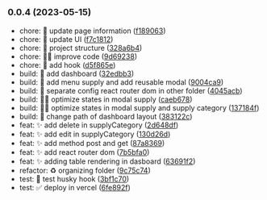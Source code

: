 ## <small>0.0.4 (2023-05-15)</small>

* chore: :construction: update page information ([f189063](https://github.com/Daintz/SenaOnPrintingFrontend/commit/f189063))
* chore: :lipstick: update UI ([f7c1812](https://github.com/Daintz/SenaOnPrintingFrontend/commit/f7c1812))
* chore: :tada: project structure ([328a6b4](https://github.com/Daintz/SenaOnPrintingFrontend/commit/328a6b4))
* chore: :technologist: improve code ([9d69238](https://github.com/Daintz/SenaOnPrintingFrontend/commit/9d69238))
* chore: :wrench: add hook ([d5f865e](https://github.com/Daintz/SenaOnPrintingFrontend/commit/d5f865e))
* build: :construction: add dashboard ([32edbb3](https://github.com/Daintz/SenaOnPrintingFrontend/commit/32edbb3))
* build: :construction: add menu supply and add reusable modal ([9004ca9](https://github.com/Daintz/SenaOnPrintingFrontend/commit/9004ca9))
* build: :hammer: separate config react router dom in other folder ([4045acb](https://github.com/Daintz/SenaOnPrintingFrontend/commit/4045acb))
* build: :technologist: optimize states in modal supply ([caeb678](https://github.com/Daintz/SenaOnPrintingFrontend/commit/caeb678))
* build: :technologist: optimize states in modal supply and supply category ([137184f](https://github.com/Daintz/SenaOnPrintingFrontend/commit/137184f))
* build: :truck: change path of dashboard layout ([383122c](https://github.com/Daintz/SenaOnPrintingFrontend/commit/383122c))
* feat: :sparkles: add delete in supplyCategory ([2d648df](https://github.com/Daintz/SenaOnPrintingFrontend/commit/2d648df))
* feat: :sparkles: add edit in supplyCategory ([130d26d](https://github.com/Daintz/SenaOnPrintingFrontend/commit/130d26d))
* feat: :sparkles: add method post and get ([87a8369](https://github.com/Daintz/SenaOnPrintingFrontend/commit/87a8369))
* feat: :sparkles: add react router dom ([7b5bfa0](https://github.com/Daintz/SenaOnPrintingFrontend/commit/7b5bfa0))
* feat: :sparkles: adding table rendering in dasboard ([63691f2](https://github.com/Daintz/SenaOnPrintingFrontend/commit/63691f2))
* refactor: :recycle: organizing folder ([9c75c74](https://github.com/Daintz/SenaOnPrintingFrontend/commit/9c75c74))
* test: :test_tube: test husky hook ([3bf1c70](https://github.com/Daintz/SenaOnPrintingFrontend/commit/3bf1c70))
* test: :white_check_mark: deploy in vercel ([6fe892f](https://github.com/Daintz/SenaOnPrintingFrontend/commit/6fe892f))




